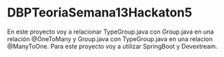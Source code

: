 # DBPTeoriaSemana13Hackaton5
En este proyecto voy a relacionar TypeGroup.java con Group.java en una relación @OneToMany y Group.java con TypeGroup.java en una relacion @ManyToOne. Para este proyecto voy a utilizar SpringBoot y Devextream.
